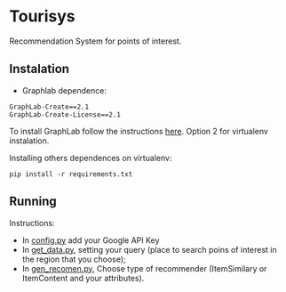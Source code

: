# Tourisys

Recommendation System for points of interest.

## Instalation

- Graphlab dependence:

```
GraphLab-Create==2.1
GraphLab-Create-License==2.1
```

To install GraphLab follow the instructions [here](https://turi.com/download/install-graphlab-create-command-line.html). Option 2 for virtualenv instalation.

Installing others dependences on virtualenv:

```
pip install -r requirements.txt
```

## Running

Instructions:

- In [config.py](config.py) add your Google API Key
- In [get_data.py](get_data.py), setting your query (place to search poins of interest in the region that you choose);
- In [gen_recomen.py](gen_recomen.py), Choose type of recommender (ItemSimilary or ItemContent and your attributes).
